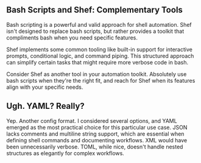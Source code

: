 ## Bash Scripts and Shef: Complementary Tools

Bash scripting is a powerful and valid approach for shell automation. Shef isn't designed to replace bash scripts, but
rather provides a toolkit that compliments bash when you need specific features.

Shef implements some common tooling like built-in support for interactive prompts, conditional logic, and command
piping. This structured approach can simplify certain tasks that might require more verbose code in bash.

Consider Shef as another tool in your automation toolkit. Absolutely use bash scripts when they're the right fit, and
reach for Shef when its features align with your specific needs.

## Ugh. YAML? Really?

Yep. Another config format. I considered several options, and YAML emerged as the most practical choice for this
particular use case. JSON lacks comments and multiline string support, which are essential when defining shell commands
and documenting workflows. XML would have been unnecessarily verbose. TOML, while nice, doesn't handle nested structures
as elegantly for complex workflows.

